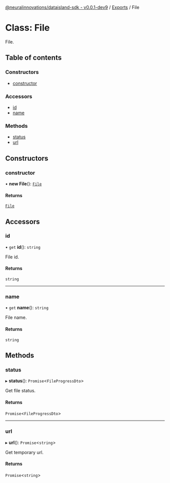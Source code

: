 [@neuralinnovations/dataisland-sdk - v0.0.1-dev9](../../README.md) / [Exports](../modules.md) / File

# Class: File

File.

## Table of contents

### Constructors

- [constructor](File.md#constructor)

### Accessors

- [id](File.md#id)
- [name](File.md#name)

### Methods

- [status](File.md#status)
- [url](File.md#url)

## Constructors

### constructor

• **new File**(): [`File`](File.md)

#### Returns

[`File`](File.md)

## Accessors

### id

• `get` **id**(): `string`

File id.

#### Returns

`string`

___

### name

• `get` **name**(): `string`

File name.

#### Returns

`string`

## Methods

### status

▸ **status**(): `Promise`\<`FileProgressDto`\>

Get file status.

#### Returns

`Promise`\<`FileProgressDto`\>

___

### url

▸ **url**(): `Promise`\<`string`\>

Get temporary url.

#### Returns

`Promise`\<`string`\>
